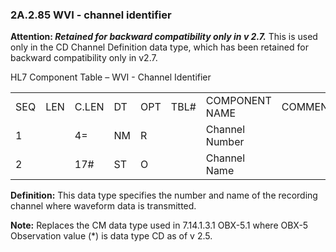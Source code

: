 ### 2A.2.85 WVI - channel identifier 

**Attention: _Retained for backward compatibility only in v 2.7._** This is used only in the CD Channel Definition data type, which has been retained for backward compatibility only in v2.7.

HL7 Component Table – WVI - Channel Identifier

|     |     |     |     |     |     |     |     |     |
| --- | --- | --- | --- | --- | --- | --- | --- | --- |
| SEQ | LEN | C.LEN | DT | OPT | TBL# | COMPONENT NAME | COMMENTS | SEC.REF. |
| 1 |  | 4= | NM | R |  | Channel Number |  | 2A.2.47 |
| 2 |  | 17# | ST | O |  | Channel Name |  | 2A.2.76 |

**Definition:** This data type specifies the number and name of the recording channel where waveform data is transmitted.

**Note:** Replaces the CM data type used in 7.14.1.3.1 OBX-5.1 where OBX-5 Observation value (*) is data type CD as of v 2.5.
